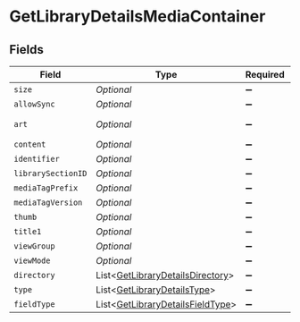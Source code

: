# GetLibraryDetailsMediaContainer


## Fields

| Field                                                                                     | Type                                                                                      | Required                                                                                  | Description                                                                               | Example                                                                                   |
| ----------------------------------------------------------------------------------------- | ----------------------------------------------------------------------------------------- | ----------------------------------------------------------------------------------------- | ----------------------------------------------------------------------------------------- | ----------------------------------------------------------------------------------------- |
| `size`                                                                                    | *Optional<Integer>*                                                                       | :heavy_minus_sign:                                                                        | N/A                                                                                       | 29                                                                                        |
| `allowSync`                                                                               | *Optional<Boolean>*                                                                       | :heavy_minus_sign:                                                                        | N/A                                                                                       | false                                                                                     |
| `art`                                                                                     | *Optional<String>*                                                                        | :heavy_minus_sign:                                                                        | N/A                                                                                       | /:/resources/movie-fanart.jpg                                                             |
| `content`                                                                                 | *Optional<String>*                                                                        | :heavy_minus_sign:                                                                        | N/A                                                                                       | secondary                                                                                 |
| `identifier`                                                                              | *Optional<String>*                                                                        | :heavy_minus_sign:                                                                        | N/A                                                                                       | com.plexapp.plugins.library                                                               |
| `librarySectionID`                                                                        | *Optional<Integer>*                                                                       | :heavy_minus_sign:                                                                        | N/A                                                                                       | 1                                                                                         |
| `mediaTagPrefix`                                                                          | *Optional<String>*                                                                        | :heavy_minus_sign:                                                                        | N/A                                                                                       | /system/bundle/media/flags/                                                               |
| `mediaTagVersion`                                                                         | *Optional<Integer>*                                                                       | :heavy_minus_sign:                                                                        | N/A                                                                                       | 1701731894                                                                                |
| `thumb`                                                                                   | *Optional<String>*                                                                        | :heavy_minus_sign:                                                                        | N/A                                                                                       | /:/resources/movie.png                                                                    |
| `title1`                                                                                  | *Optional<String>*                                                                        | :heavy_minus_sign:                                                                        | N/A                                                                                       | Movies                                                                                    |
| `viewGroup`                                                                               | *Optional<String>*                                                                        | :heavy_minus_sign:                                                                        | N/A                                                                                       | secondary                                                                                 |
| `viewMode`                                                                                | *Optional<Integer>*                                                                       | :heavy_minus_sign:                                                                        | N/A                                                                                       | 65592                                                                                     |
| `directory`                                                                               | List<[GetLibraryDetailsDirectory](../../models/operations/GetLibraryDetailsDirectory.md)> | :heavy_minus_sign:                                                                        | N/A                                                                                       |                                                                                           |
| `type`                                                                                    | List<[GetLibraryDetailsType](../../models/operations/GetLibraryDetailsType.md)>           | :heavy_minus_sign:                                                                        | N/A                                                                                       |                                                                                           |
| `fieldType`                                                                               | List<[GetLibraryDetailsFieldType](../../models/operations/GetLibraryDetailsFieldType.md)> | :heavy_minus_sign:                                                                        | N/A                                                                                       |                                                                                           |